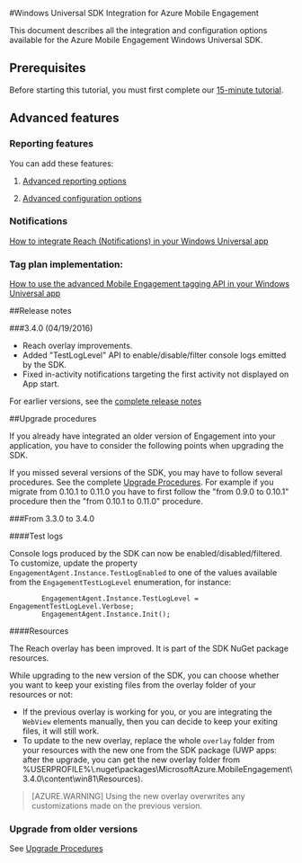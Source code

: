 <properties
	pageTitle="Windows Universal SDK Integration"
	description="Windows Universal Integration for SDK for Azure Mobile Engagement" 									
	services="mobile-engagement"
	documentationCenter="mobile"
	authors="piyushjo"
	manager="dwrede"
	editor="" />

<tags
	ms.service="mobile-engagement"
	ms.workload="mobile"
	ms.tgt_pltfrm="mobile-windows-store"
	ms.devlang="dotnet"
	ms.topic="article"
	ms.date="08/12/2016"
	ms.author="piyushjo;ricksal" />

#Windows Universal SDK Integration for Azure Mobile Engagement

This document describes all the integration and configuration options available for the Azure Mobile Engagement Windows Universal SDK.

## Prerequisites

Before starting this tutorial, you must first complete our [15-minute tutorial](mobile-engagement-windows-store-dotnet-get-started.md).

## Advanced features

### Reporting features
You can add these features:

1. [Advanced reporting options](mobile-engagement-windows-store-advanced-reporting.md)

2. [Advanced configuration options](mobile-engagement-windows-store-advanced-configuration.md)

### Notifications

[How to integrate Reach (Notifications) in your Windows Universal app](mobile-engagement-windows-store-integrate-engagement-reach.md)

### Tag plan implementation:

[How to use the advanced Mobile Engagement tagging API in your Windows Universal app](mobile-engagement-windows-store-use-engagement-api.md)

##Release notes

###3.4.0 (04/19/2016)

-   Reach overlay improvements.
-   Added "TestLogLevel" API to enable/disable/filter console logs emitted by the SDK.
-   Fixed in-activity notifications targeting the first activity not displayed on App start.

For earlier versions, see the [complete release notes](mobile-engagement-windows-store-release-notes.md)

##Upgrade procedures

If you already have integrated an older version of Engagement into your application, you have to consider the following points when upgrading the SDK.

If you missed several versions of the SDK, you may have to follow several procedures. See the complete [Upgrade Procedures](mobile-engagement-windows-store-upgrade-procedure.md). For example if you migrate from 0.10.1 to 0.11.0 you have to first follow the "from 0.9.0 to 0.10.1" procedure then the "from 0.10.1 to 0.11.0" procedure.

###From 3.3.0 to 3.4.0

####Test logs

Console logs produced by the SDK can now be enabled/disabled/filtered. To customize, update the property `EngagementAgent.Instance.TestLogEnabled` to one of the values available from the `EngagementTestLogLevel` enumeration, for instance:

			EngagementAgent.Instance.TestLogLevel = EngagementTestLogLevel.Verbose;
			EngagementAgent.Instance.Init();

####Resources

The Reach overlay has been improved. It is part of the SDK NuGet package resources.

While upgrading to the new version of the SDK, you can choose whether you want to keep your existing files from the overlay folder of your resources or not:

* If the previous overlay is working for you, or you are integrating the `WebView` elements manually, then you can decide to keep your exiting files, it will still work.
* To update to the new overlay, replace the whole `overlay` folder from your resources with the new one from the SDK package
(UWP apps: after the upgrade, you can get the new overlay folder from %USERPROFILE%\\.nuget\packages\MicrosoftAzure.MobileEngagement\3.4.0\content\win81\Resources).

> [AZURE.WARNING] Using the new overlay overwrites any customizations made on the previous version.

### Upgrade from older versions

See [Upgrade Procedures](mobile-engagement-windows-store-upgrade-procedure.md)
